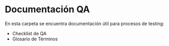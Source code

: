 # Documentación QA

En esta carpeta se encuentra documentación útil para procesos de testing:

- Checklist de QA
- Glosario de Términos
